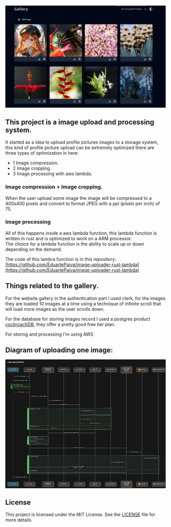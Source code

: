 ![webapp homepage](readme_assets/gallery_homepage.png?raw=true "Title")

## This project is a image upload and processing system.

It started as a idea to upload profile pictures images to a storage system, this kind of profile picture upload can be extremely optimized there are three types of optimization in here:

- 1 Image compression.
- 2 Image cropping.
- 3 Image processing with aws lambda.

### Image compression + Image cropping.

When the user upload some image the image will be compressed to a 400x400 pixels and convert to format JPEG with a ppi (pixels per inch) of 75.

### Image processing

All of this happens inside a aws lambda function, this lambda function is written in rust and is optimized to work on a ARM processor.  
The choice for a lambda function is the ability to scale up or down depending on the demand.

The code of this lambra function is in this repository: [https://github.com/EduartePaiva/image-uploader-rust-lambda](https://github.com/EduartePaiva/image-uploader-rust-lambda)


## Things related to the gallery.

For the website gallery in the authentication part I used clerk, for the images they are loaded 10 images at a time using a technique of infinite scroll that will load more images as the user scrolls down.

For the database for storing images record I used a postgres product [cockroachDB](https://www.cockroachlabs.com/), they offer a pretty good free tier plan.

For storing and processing I'm using AWS


## Diagram of uploading one image:

![Upload image diagram](readme_assets/image_uploading_diagram.svg?raw=true "Title")

## License
This project is licensed under the MIT License. See the [LICENSE](LICENSE) file for more details.